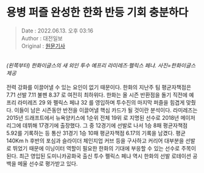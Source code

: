 <!-- 타이틀 -->  
# 용병 퍼즐 완성한 한화 반등 기회 충분하다  
<!-- 기사 정보 -->  
> Date : 2022.06.13. 오후 03:16  
> Author : 대전일보  
> Original : [원문기사](https://n.news.naver.com/mnews/article/656/0000015407?sid=102)  
<br/>  
<!-- 대표 이미지 -->  
<img alt="" src="https://imgnews.pstatic.net/image/656/2022/06/13/0000015407_001_20220613151602143.jpg?type=w647"><em class="img_desc">(왼쪽부터) 한화이글스의 새 외인 투수 예프리 라미레즈·펠릭스 페냐. 사진=한화이글스 제공</em></img>  
<br/><br/>  
<!-- 기사 본문 -->  
전력 강화를 이끌어낼 수 있는 요인이 없기 때문이다.
한화의 지난주 팀 평균자책점은 7.71 선발 7.11 불펜 8.37 로 여전히 최하위다.
한화는 올 시즌 반환점을 돌기 직전에 예프리 라미레즈 29 와 펠릭스 페냐 32 를 영입하며 투수진의 마지막 퍼즐을 힘겹게 맞췄다.
이들이 남은 시즌동안 반전을 이끌어낼 핵심 카드가 될 것이란 분석이다.
라미레즈는 2015년 드래프트에서 뉴욕양키스에 1순위 전체 19위 로 지명된 선수로 2018년 메이저리그에 데뷔해 17경기에 출장했다.
그 중 12경기에 선발로 나서 1승 8패 평균자책점 5.92를 기록하는 등 통산 31경기 1승 10패 평균자책점 6.17의 기록을 남겼다.
평균 140Km h 후반의 포심과 슬라이더 체인지업 커브 등을 구사하고 커리어 대부분을 선발로 뛰었기 때문에 이닝이터 역할이 필요한 한화의 기대에 부응할 수 있는 선수로 주목이 된다.
최근 영입된 도미니카공화국 출신 투수 펠릭스 페냐 역시 한화의 선발 로테이션 공백을 메울 선수로 평가받고 있다.  
<br/><br/><br/>  

